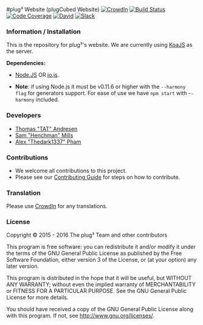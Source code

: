 #plug&#179; Website (plugCubed Website) [![CrowdIn][crowdin-badge]][crowdin-url] [![Build Status][travis-badge]][travis-url] [![Code Coverage][coverage-badge]][coverage-url] [![David][david-badge]][david-url] [![Slack][slack-badge]][slack-url]

### Information / Installation
This is the repository for plug&#179;'s website. We are currently using [KoaJS](https://github.com/koajs/koa) as the server.

**Dependencies:**

* [Node.JS](http://nodejs.org/download/) OR [io.js](https://iojs.org).

* **Note**: if using Node.js it must be v0.11.6 or higher with the `--harmony flag` for generators support. For ease of use we have `npm start` with -`-harmony` included.

### Developers

* [Thomas "TAT" Andresen](https://github.com/TATDK)
* [Sam "Henchman" Mills](https://github.com/Hunchmun)
* [Alex "Thedark1337" Pham](https://github.com/thedark1337)

### Contributions

* We welcome all contributions to this project.
* Please see our [Contributing Guide](./CONTRIBUTING.md) for steps on how to contribute.

### Translation

Please use  [CrowdIn][crowdin-url] for any translations.

### License
Copyright &copy; 2015 - 2016 The plug&#179; Team and other contributors

This program is free software: you can redistribute it and/or modify
it under the terms of the GNU General Public License as published by
the Free Software Foundation, either version 3 of the License, or
(at your option) any later version.

This program is distributed in the hope that it will be useful,
but WITHOUT ANY WARRANTY; without even the implied warranty of
MERCHANTABILITY or FITNESS FOR A PARTICULAR PURPOSE.  See the
GNU General Public License for more details.

You should have received a copy of the GNU General Public License
along with this program.  If not, see http://www.gnu.org/licenses/.

[coverage-badge]: https://img.shields.io/coveralls/plugCubed/plugCubed-Website.svg
[coverage-url]: https://coveralls.io/github/plugCubed/plugCubed-Website
[crowdin-badge]: https://d322cqt584bo4o.cloudfront.net/plugcubed-website/localized.png
[crowdin-url]: https://crowdin.com/project/plugcubed-website
[david-badge]: https://img.shields.io/david/plugcubed/plugCubed-Website.svg
[david-url]: https://david-dm.org/plugcubed/plugCubed-Website
[gratipay-badge]: https://img.shields.io/gratipay/thedark1337.svg
[gratipay-url]: https://www.gratipay.com/thedark1337/
[travis-badge]: https://img.shields.io/travis/plugCubed/plugCubed-Website.svg
[travis-url]: https://travis-ci.org/plugCubed/plugCubed-Website
[slack-badge]: https://slack.plugcubed.net/badge.svg
[slack-url]: https://slack.plugcubed.net